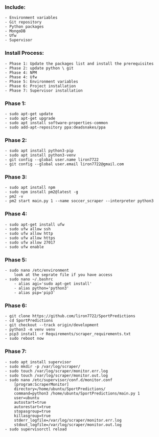 ### Include:   
    - Environment variables
    - Git repository
    - Python packages
    - MongoDB
    - Ufw
	- Supervisor
    
### Install Process:
	- Phase 1: Update the packages list and install the prerequisites
	- Phase 2: update python \ git
	- Phase 4: NPM
	- Phase 4: Ufw
	- Phase 5: Environment variables
	- Phase 6: Project installation
	- Phase 7: Supervisor installation

### Phase 1:  
	- sudo apt-get update
	- sudo apt-get upgrade
	- sudo apt install software-properties-common
	- sudo add-apt-repository ppa:deadsnakes/ppa
	
### Phase 2:  
	- sudo apt install python3-pip
	- sudo apt install python3-venv
	- git config --global user.name liron7722
    - git config --global user.email liron7722@gmail.com

### Phase 3:  
	- sudo apt install npm
	- sudo npm install pm2@latest -g
	- pm2 -v
	- pm2 start main.py 1 --name soccer_scraper --interpreter python3

### Phase 4:  
    - sudo apt-get install ufw
    - sudo ufw allow ssh
    - sudo ufw allow http
    - sudo ufw allow https
    - sudo ufw allow 27017
    - sudo ufw enable
	
### Phase 5:
	- sudo nano /etc/environment
		look at the seprate file if you have access
    - sudo nano ~/.bashrc
        - alias agi='sudo apt-get install'
        - alias python='python3'
        - alias pip='pip3'

    
### Phase 6:  
    - git clone https://github.com/liron7722/SportPredictions
	- cd SportPredictions
	- git checkout --track origin/development
	- python3 -m venv venv
	- pip3 install -r Requirements/scraper_requirements.txt
	- sudo reboot now 


### Phase 7:  
    - sudo apt install supervisor
	- sudo mkdir -p /var/log/scraper/
	- sudo touch /var/log/scraper/monitor.err.log
	- sudo touch /var/log/scraper/monitor.out.log
	- sudo nano /etc/supervisor/conf.d/monitor.conf
		[program:ScraperMonitor]
		directory=/home/ubuntu/SportPredictions/
		command=python3 /home/ubuntu/SportPredictions/main.py 1
		user=ubuntu
		autostart=true
		autorestart=true
		stopasgroup=true
		killasgroup=true
		stderr_logfile=/var/log/scraper/monitor.err.log
		stdout_logfile=/var/log/scraper/monitor.out.log
	- sudo supervisorctl reload
